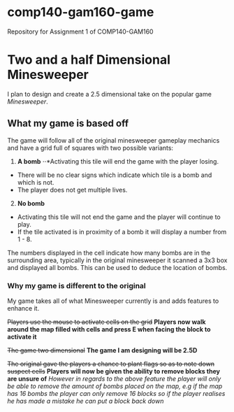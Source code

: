 # comp140-gam160-game
Repository for Assignment 1 of COMP140-GAM160

# Two and a half Dimensional Minesweeper
I plan to design and create a 2.5 dimensional take on the popular game _Minesweeper_.

## What my game is based off
The game will follow all of the original minesweeper gameplay mechanics and have a grid full of squares with two possible variants:

1. **A bomb** ⋅⋅*Activating this tile will end the game with the player losing.
* There will be no clear signs which indicate which tile is a bomb and which is not.
* The player does not get multiple lives.

2. **No bomb**
* Activating this tile will not end the game and the player will continue to play.
* If the tile activated is in proximity of a bomb it will display a number from 1 - 8. 

The numbers displayed in the cell indicate how many bombs are in the surrounding area, typically in the original minesweeper it
scanned a 3x3 box and displayed all bombs. This can be used to deduce the location of bombs.

### Why my game is different to the original
My game takes all of what Minesweeper currently is and adds features to enhance it.

~~Players use the mouse to activate cells on the grid~~
**Players now walk around the map filled with cells and press E when facing the block to activate it**

~~The game two dimensional~~
**The game I am designing will be 2.5D**

~~The original gave the players a chance to plant flags so as to note down suspect cells~~
**Players will now be given the ability to remove blocks they are unsure of**
_However in regards to the above feature the player will only be able to remove the amount of bombs placed on the map, e.g if
the map has 16 bombs the player can only remove 16 blocks so if the player realises he has made a mistake he can put a block back down_

